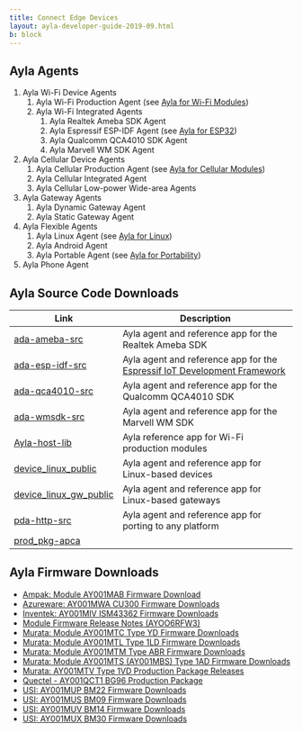 ```yaml
---
title: Connect Edge Devices
layout: ayla-developer-guide-2019-09.html
b: block
---
```



## Ayla Agents

1. Ayla Wi-Fi Device Agents
    1. Ayla Wi-Fi Production Agent (see [Ayla for Wi-Fi Modules](ayla-for-wifi-modules))
    1. Ayla Wi-Fi Integrated Agents
        1. Ayla Realtek Ameba SDK Agent
        1. Ayla Espressif ESP-IDF Agent (see [Ayla for ESP32](../../ayla-for-esp32))
        1. Ayla Qualcomm QCA4010 SDK Agent
        1. Ayla Marvell WM SDK Agent
1. Ayla Cellular Device Agents
    1. Ayla Cellular Production Agent (see [Ayla for Cellular Modules](ayla-for-cellular-modules))
    1. Ayla Cellular Integrated Agent
    1. Ayla Cellular Low-power Wide-area Agents
1. Ayla Gateway Agents
    1. Ayla Dynamic Gateway Agent
    1. Ayla Static Gateway Agent
1. Ayla Flexible Agents
    1. Ayla Linux Agent (see [Ayla for Linux](../../ayla-for-linux))
    1. Ayla Android Agent
    1. Ayla Portable Agent (see [Ayla for Portability](../../ayla-for-portability))
1. Ayla Phone Agent

## Ayla Source Code Downloads

|Link|Description|
|-|-|
|[ada-ameba-src](https://connection.aylanetworks.com/s/article/2850627)|Ayla agent and reference app for the Realtek Ameba SDK|
|[ada-esp-idf-src](https://connection.aylanetworks.com/s/article/2648919)|Ayla agent and reference app for the [Espressif IoT Development Framework](https://github.com/espressif/esp-idf)|
|[ada-qca4010-src](https://connection.aylanetworks.com/s/article/2414390)|Ayla agent and reference app for the Qualcomm QCA4010 SDK|
|[ada-wmsdk-src](https://connection.aylanetworks.com/s/article/2114497)|Ayla agent and reference app for the Marvell WM SDK|
|[Ayla-host-lib](https://connection.aylanetworks.com/s/article/Ayla-Host-Library-and-Reference-Application)|Ayla reference app for Wi-Fi production modules|
|[device_linux_public](https://github.com/AylaNetworks/device_linux_public)|Ayla agent and reference app for Linux-based devices|
|[device_linux_gw_public](https://github.com/AylaNetworks/device_linux_gw_public)|Ayla agent and reference app for Linux-based gateways|
|[pda-http-src](https://connection.aylanetworks.com/s/article/Ayla-Portable-Device-Agent-Source-Code)|Ayla agent and reference app for porting to any platform|
|[prod_pkg-apca](https://connection.aylanetworks.com/s/article/Quectel-AY001QCT1-BG96-Production-Package)|&nbsp;|

## Ayla Firmware Downloads

* [Ampak: Module AY001MAB Firmware Download](https://connection.aylanetworks.com/s/article/AY001MAB-Firmware-Downloads)
* [Azureware: AY001MWA CU300 Firmware Downloads](https://connection.aylanetworks.com/s/article/Azureware-AY001MWA-CU300-Firmware-Downloads)
* [Inventek: AY001MIV ISM43362 Firmware Downloads](https://connection.aylanetworks.com/s/article/Inventek-AY001MIV-ISM43362-Firmware-Downloads)
* [Module Firmware Release Notes (AYOO6RFW3)](https://connection.aylanetworks.com/s/article/Module-Firmware-Release-Notes-AYOO6RFW0)
* [Murata: Module AY001MTC Type YD Firmware Downloads](https://connection.aylanetworks.com/s/article/Murata-Module-AY001MTC-Type-YD-Firmware-Downloads)
* [Murata: Module AY001MTL Type 1LD Firmware Downloads](https://connection.aylanetworks.com/s/article/Murata-Module-AY001MTL-Type-1LD-Firmware-Downloads)
* [Murata: Module AY001MTM Type ABR Firmware Downloads](https://connection.aylanetworks.com/s/article/2417817)
* [Murata: Module AY001MTS (AY001MBS) Type 1AD Firmware Downloads](https://connection.aylanetworks.com/s/article/Murata-Type-1AD-Firmware-Downloads)
* [Murata: AY001MTV Type 1VD Production Package Releases](https://connection.aylanetworks.com/s/article/Murata-AY001MTV-Type-1VD-Production-Package-Releases)
* [Quectel - AY001QCT1 BG96 Production Package](https://connection.aylanetworks.com/s/article/Quectel-AY001QCT1-BG96-Production-Package)
* [USI: AY001MUP BM22 Firmware Downloads](https://connection.aylanetworks.com/s/article/USI-AY001MUP-BM22-Firmware-Downloads)
* [USI: AY001MUS BM09 Firmware Downloads](https://connection.aylanetworks.com/s/article/USI-AY001MUS-BM09-Firmware-Downloads)
* [USI: AY001MUV BM14 Firmware Downloads](https://connection.aylanetworks.com/s/article/USI-AY001MUV-BM14-Firmware-Downloads)
* [USI: AY001MUX BM30 Firmware Downloads](https://connection.aylanetworks.com/s/article/USI-AY001MUX-BM30-Firmware-Downloads)
